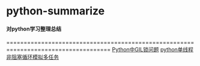 # python-summarize
#### 对python学习整理总结
====================================================================================
<bz>
<bz>
  [Python中GIL锁问题](https://github.com/samzhuoyiran/python-summarize/blob/master/python%E4%B8%ADGIL%E9%94%81%E9%97%AE%E9%A2%98)
<bz>
  [python单线程非阻塞循环模拟多任务](https://github.com/samzhuoyiran/python-summarize/blob/master/%E5%8D%95%E7%BA%BF%E7%A8%8B%E4%BD%BF%E7%94%A8while%E5%BE%AA%E7%8E%AF%E6%A8%A1%E6%8B%9F%E5%A4%9A%E4%BB%BB%E5%8A%A1.py)
